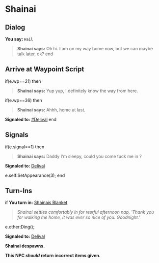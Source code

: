 # Shainai
## Dialog

**You say:** `Hail`



>**Shainai says:** Oh hi.  I am on my way home now, but we can maybe talk later, ok?
end

## Arrive at Waypoint Script

if(e.wp==21) then


>**Shainai says:** Yup yup, I definitely know the way from here.

if(e.wp==36) then


>**Shainai says:** Ahhh, home at last.


**Signaled to:**  [\#Delival](/npc/155041)
end

## Signals

if(e.signal==1) then


>**Shainai says:** Daddy I'm sleepy, could you come tuck me in ?


**Signaled to:**  [Delival](/npc/155340)


e.self:SetAppearance(3);
end

## Turn-Ins



if **You turn in:** [Shainais Blanket](/item/4478)


>*Shainai settles comfortably in for restful afternoon nap, 'Thank you for walking me home, it was ever so nice of you.  Goodnight.'*


e.other:Ding();


**Signaled to:**  [Delival](/npc/155340)


**Shainai despawns.**

**This NPC *should* return incorrect items given.**





